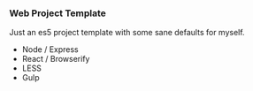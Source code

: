### Web Project Template

Just an es5 project template with some sane defaults for myself.

- Node / Express
- React / Browserify
- LESS
- Gulp